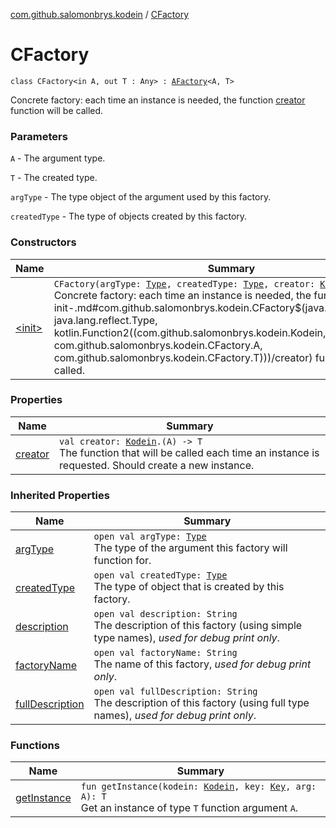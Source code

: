 [com.github.salomonbrys.kodein](../index.md) / [CFactory](.)

# CFactory

`class CFactory<in A, out T : Any> : `[`AFactory`](../-a-factory/index.md)`<A, T>`

Concrete factory: each time an instance is needed, the function [creator](creator.md) function will be called.

### Parameters

`A` - The argument type.

`T` - The created type.

`argType` - The type object of the argument used by this factory.

`createdType` - The type of objects created by this factory.

### Constructors

| Name | Summary |
|---|---|
| [&lt;init&gt;](-init-.md) | `CFactory(argType: `[`Type`](http://docs.oracle.com/javase/6/docs/api/java/lang/reflect/Type.html)`, createdType: `[`Type`](http://docs.oracle.com/javase/6/docs/api/java/lang/reflect/Type.html)`, creator: `[`Kodein`](../-kodein/index.md)`.(A) -> T)`<br>Concrete factory: each time an instance is needed, the function [creator](-init-.md#com.github.salomonbrys.kodein.CFactory$<init>(java.lang.reflect.Type, java.lang.reflect.Type, kotlin.Function2((com.github.salomonbrys.kodein.Kodein, com.github.salomonbrys.kodein.CFactory.A, com.github.salomonbrys.kodein.CFactory.T)))/creator) function will be called. |

### Properties

| Name | Summary |
|---|---|
| [creator](creator.md) | `val creator: `[`Kodein`](../-kodein/index.md)`.(A) -> T`<br>The function that will be called each time an instance is requested. Should create a new instance. |

### Inherited Properties

| Name | Summary |
|---|---|
| [argType](../-a-factory/arg-type.md) | `open val argType: `[`Type`](http://docs.oracle.com/javase/6/docs/api/java/lang/reflect/Type.html)<br>The type of the argument this factory will function for. |
| [createdType](../-a-factory/created-type.md) | `open val createdType: `[`Type`](http://docs.oracle.com/javase/6/docs/api/java/lang/reflect/Type.html)<br>The type of object that is created by this factory. |
| [description](../-a-factory/description.md) | `open val description: String`<br>The description of this factory (using simple type names), *used for debug print only*. |
| [factoryName](../-a-factory/factory-name.md) | `open val factoryName: String`<br>The name of this factory, *used for debug print only*. |
| [fullDescription](../-a-factory/full-description.md) | `open val fullDescription: String`<br>The description of this factory (using full type names), *used for debug print only*. |

### Functions

| Name | Summary |
|---|---|
| [getInstance](get-instance.md) | `fun getInstance(kodein: `[`Kodein`](../-kodein/index.md)`, key: `[`Key`](../-kodein/-key/index.md)`, arg: A): T`<br>Get an instance of type `T` function argument `A`. |
